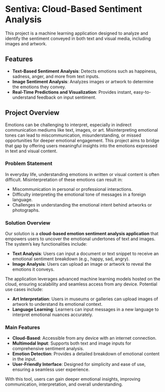 # Sentiva: Cloud-Based Sentiment Analysis 

This project is a machine learning application designed to analyze and identify the sentiment conveyed in both text and visual media, including images and artwork.

## Features
- **Text-Based Sentiment Analysis**: Detects emotions such as happiness, sadness, anger, and more from text inputs.
- **Image Sentiment Analysis**: Analyzes images or artwork to determine the emotions they convey.
- **Real-Time Predictions and Visualization**: Provides instant, easy-to-understand feedback on input sentiment.

## Project Overview

Emotions can be challenging to interpret, especially in indirect communication mediums like text, images, or art. Misinterpreting emotional tones can lead to miscommunication, misunderstanding, or missed opportunities for deeper emotional engagement. This project aims to bridge that gap by offering users meaningful insights into the emotions expressed in text and visual content.

### Problem Statement

In everyday life, understanding emotions in written or visual content is often difficult. Misinterpretation of these emotions can result in:
- Miscommunication in personal or professional interactions.
- Difficulty interpreting the emotional tone of messages in a foreign language.
- Challenges in understanding the emotional intent behind artworks or photographs.

### Solution Overview

Our solution is a **cloud-based emotion sentiment analysis application** that empowers users to uncover the emotional undertones of text and images. The system’s key functionalities include:
- **Text Analysis**: Users can input a document or text snippet to receive an emotional sentiment breakdown (e.g., happy, sad, angry).
- **Image Analysis**: Users can upload an image or artwork to reveal the emotions it conveys.

The application leverages advanced machine learning models hosted on the cloud, ensuring scalability and seamless access from any device. Potential use cases include:
- **Art Interpretation**: Users in museums or galleries can upload images of artwork to understand its emotional context.
- **Language Learning**: Learners can input messages in a new language to interpret emotional nuances accurately.

### Main Features
- **Cloud-Based**: Accessible from any device with an internet connection.
- **Multimodal Input**: Supports both text and image inputs for comprehensive sentiment analysis.
- **Emotion Detection**: Provides a detailed breakdown of emotional content in the input.
- **User-Friendly Interface**: Designed for simplicity and ease of use, ensuring a seamless user experience.

With this tool, users can gain deeper emotional insights, improving communication, interpretation, and overall understanding.
